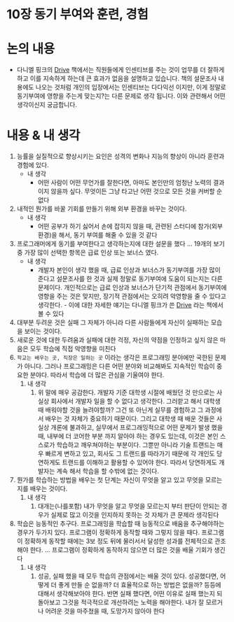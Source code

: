 # 10장 동기 부여와 훈련, 경험

# 논의 내용

- 다니엘 핑크의 [Drive](https://www.aladin.co.kr/shop/wproduct.aspx?ItemId=13491973) 책에서는 직원들에게 인센티브를 주는 것이 업무를 더 잘하게 하고 이를 지속하게 하는데 큰 효과가 없음을 설명하고 있습니다. 책의 설문조사 내용에도 나오는 것처럼 개인의 입장에서는 인센티브는 다다익선 이지만, 이게 정말로 동기부여에 영향을 주는게 맞는지?는 다른 문제로 생각 됩니다. 이와 관련해서 어떤 생각이신지 궁금합니다.

# 내용 & 내 생각

1. 능률을 실질적으로 향상시키는 요인은 성격의 변화나 지능의 향상이 아니라 훈련과 경험에 있다.
    - 내 생각
        - 어떤 사람이 어떤 무언가를 잘한다면, 아마도 본인만의 엄청난 노력의 결과이지 않을까 싶다. 무엇이든 그냥 타고난 어떤 것으로 모든 것을 커버할 순 없다
2. 내적인 뭔가를 바꿀 기회를 만들기 위해 외부 환경을 바꾸는 것이다.
    - 내 생각
        - 어떤 공부가 하기 싫어서 손에 잡히지 않을 때, 관련된 스터디에 참가(외부환경)을 해서, 동기 부여를 해줄 수 있을 것 같다
3. 프로그래머에게 동기를 부여한다고 생각하는지에 대한 설문을 했다 … 19개의 보기 중 가장 많이 선택한 항목은 급료 인상 또는 보너스 였다.
    - 내 생각
        - 개발자 본인이 생각 했을 때, 급료 인상과 보너스가 동기부여를 가장 많이 준다고 설문조사를 한 것과 실제 정말로 동기부여에 도움이 되는지는 다른 문제이다. 개인적으로는 급료 인상과 보너스가 단기적 관점에서 동기부여에 영향을 주는 것은 맞지만, 장기적 관점에서는 오히려 악영향을 줄 수 있다고 생각한다. - 이에 대한 자세한 얘기는 다니엘 핑크가 쓴 [Drive](https://www.aladin.co.kr/shop/wproduct.aspx?ItemId=13491973) 라는 책에서 볼 수 있다
4. 대부분 두려운 것은 실패 그 자체가 아니라 다른 사람들에게 자신이 실패하는 모습을 보이는 것이다.
5. 새로운 것에 대한 두려움과 실패에 대한 걱정, 자신의 약점을 인정하고 싶지 않은 마음은 모두 학습에 직접 악영향을 미친다
6. `학교는 배우는 곳, 직장은 일하는 곳` 이라는 생각은 프로그래밍 분야에만 국한된 문제가 아니다. 그러나 프로그래밍은 다른 어떤 분야와 비교해봐도 지속적인 학습이 중요한 분야다. 따라서 학습에 더 많은 관심을 기울여야 한다.
    1. 내 생각
        1. 위 말에 매우 공감한다. 개발자 기준 대학생 시절에 배웠던 것 만으로는 사실상 회사에서 개발자 일을 할 수 없다고 생각한다. 그러핟고 해서 대학생 때 배워야할 것을 늘려야할까? 그건 또 아닌게 실무를 경험하고 그 과정에서 배우는 것 자체가 중요하기 때문이다. 그리고 대학생 때 배운 것들은 사실상 개론에 불과하고, 실무에서 프로그래밍적으로 어떤 문제가 발생 했을 때,  내부에 더 코어한 부분 까지 알아야 하는 경우도 있는데, 이것은 본인 스스로가 학습하고 깨우쳐야하는 부분이다. 그뿐만 아니라 기술 트랜드는 매우 빠르게 변하고 있고, 회사도 그 트랜드를 따라가기 때문에 각 개인도 당연하게도 트랜드를 이해하고 활용할 수 있어야 한다. 따라서 당연하게도 개발자는 계속 해서 학습을 할 수밖에 없는 것이다.
7. 뭔가를 학습하는 방법을 배우는 첫 단계는 자신이 무엇을 알고 있고 무엇을 모르는지를 배우는 것이다.
    1. 내 생각
        1. 대개는(나를포함) 내가 무엇을 알고 무엇을 모르는지 부터 판단이 안되는 경우가 실제로 많고 이것을 인지하지 못하는 것 자체가 큰 문제라 생각된다
8. 학습은 능동적인 추구다. 프로그래밍을 학습할 때 능동적으로 배움을 추구해야하는 경우가 두가지 있다. 프로그램이 정확하게 동작할 때와 그렇지 않을 때다. 프로그램이 정확하게 동작할 때에는 3보 정도 뒤에 물러서서 달성한 성과를 전체적으로 관조해야 한다. … 프로그램이 정확하게 동작하지 않으면 더 많은 것을 배울 기회가 생긴다
    1. 내 생각
        1. 성공, 실패 했을 때 모두 학습의 관점에서는 배울 것이 있다. 성공했다면, 어떻게 더 좋게 만들 순 없을까? 더 효율적으로 하는 방법은 없을까? 등등에 대해서 생각해보아야 한다. 반면 실패 했다면, 어떤 이유로 실패 했는지 되돌아보고 그것을 적극적으로 개선하려는 노력을 해야한다. 내가 잘 모르거나 어려운 것을 마주쳤을 때, 도망가지 않아야 한다